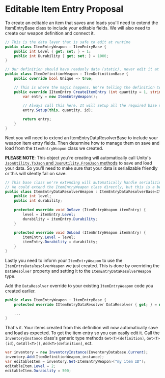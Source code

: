 # Editable Item Entry Proposal

To create an editable an item that saves and loads you'll need to extend the ItemEntryBase class to include your editable fields. We will also need to create our weapon definition and connect it.

```csharp
// This is the data layer that is safe to edit at runtime
public class ItemEntryWeapon : ItemEntryBase {
    public int Level { get; set; } = 1;
    public int Durability { get; set; } = 1000;
}

// Our definition should have readonly data (static), never edit it at runtime
public class ItemDefinitionWeapon : ItemDefinitionBase {
    public override bool Unique => true;

    // This is where the magic happens. We're telling the definition to use our custom item entry class when creating a new entry
    public override IItemEntry CreateItemEntry (int quantity = 1, string id = null) {
        var entry = new ItemEntryWeapon();
        
        // Always call this here. It will setup all the required base values for you automatically
        entry.Setup(this, quantity, id);

        return entry;
    }
}
```

Next you will need to extend an ItemEntryDataResolverBase to include your weapon item entry fields. Then determine how to manage them on save and load from the `ItemEntryWeapon` class we created.

**PLEASE NOTE**: This object you're creating will automatically call Unity's [`JsonUtility.ToJson` and `JsonUtility.FromJson` methods](https://docs.unity3d.com/2021.2/Documentation/Manual/JSONSerialization.html) to save and load your data. So you'll need to make sure that your data is serializable friendly or this will silently fail on save.

```csharp
// This base class we're extending will automatically handle serializing fields like the definition ID, unique ID, quantity, ect.
// We could extend the ItemEntryWeapon class directly, but this is a better approach, as it allows us to granularly control what data is saved and loaded
public class ItemEntryDataResolverWeapon : ItemEntryDataResolverBase<ItemEntryWeapon> {
    public int level;
    public int durability;
    
    protected override void OnSave (ItemEntryWeapon itemEntry) {
        level = itemEntry.Level;
        durability = itemEntry.Durability;
    }
    
    protected override void OnLoad (ItemEntryWeapon itemEntry) {
        itemEntry.Level = level;
        itemEntry.Durability = durability;
    }
}
```

Lastly you need to inform your `ItemEntryWeapon` to use the `ItemEntryDataResolverWeapon` we just created. This is done by overriding the `DataResolver` property and setting it to the `ItemEntryDataResolverWeapon` type.

Add the `DataResolver` override to your existing `ItemEntryWeapon` code you created earlier.

```csharp
public class ItemEntryWeapon : ItemEntryBase {
    protected override IItemEntryDataResolver DataResolver { get; } = new ItemEntryDataResolverWeapon();
    
    ...
}
```

That's it. Your items created from this definition will now automatically save and load as expected. To get the item entry so you can easily edit it. Call the `InventoryInstance` class's generic type methods `Get<T>(definition)`, `Get<T>(id)`, `GetAll<T>()`, `Add<T>(definition)`, ect.

```csharp
var inventory = new InventoryInstance(InventoryDatabase.Current);
inventory.Add(ItemDefinitionWeapon_instance);
var editableItem = inventory.Get<ItemEntryWeapon>("my item ID");
editableItem.Level = 2;
editableItem.Durability = 500;
```
